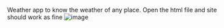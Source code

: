 Weather app to know the weather of any place.
Open the html file and site should work as fine
![image](https://github.com/user-attachments/assets/348389e4-f59f-41c1-9a7d-43cafc80f55d)

